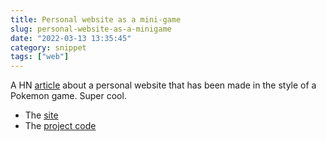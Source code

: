 ```yaml
---
title: Personal website as a mini-game
slug: personal-website-as-a-minigame
date: "2022-03-13 13:35:45"
category: snippet
tags: ["web"]
---
```


A HN [article](https://news.ycombinator.com/item?id=30656961) about a personal
website that has been made in the style of a Pokemon game. Super cool.

- The [site](https://arielroffe.quest/)
- The [project code](https://github.com/ariroffe/personal-website)
